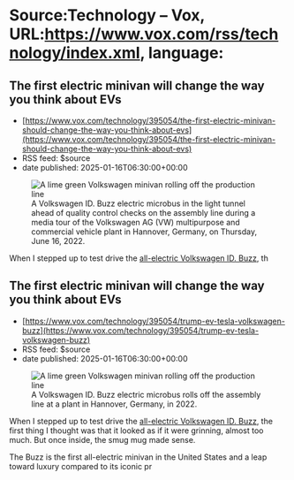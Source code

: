 # Source:Technology – Vox, URL:https://www.vox.com/rss/technology/index.xml, language:

## The first electric minivan will change the way you think about EVs
 - [https://www.vox.com/technology/395054/the-first-electric-minivan-should-change-the-way-you-think-about-evs](https://www.vox.com/technology/395054/the-first-electric-minivan-should-change-the-way-you-think-about-evs)
 - RSS feed: $source
 - date published: 2025-01-16T06:30:00+00:00

<figure>

<img alt="A lime green Volkswagen minivan rolling off the production line" data-caption="A Volkswagen ID. Buzz electric microbus in the light tunnel ahead of quality control checks on the assembly line during a media tour of the Volkswagen AG (VW) multipurpose and commercial vehicle plant in Hannover, Germany, on Thursday, June 16, 2022." data-portal-copyright="" data-has-syndication-rights="1" src="https://platform.vox.com/wp-content/uploads/sites/2/2025/01/GettyImages-1241343304.jpg?quality=90&#038;strip=all&#038;crop=0,0,100,100" />
	<figcaption>A Volkswagen ID. Buzz electric microbus in the light tunnel ahead of quality control checks on the assembly line during a media tour of the Volkswagen AG (VW) multipurpose and commercial vehicle plant in Hannover, Germany, on Thursday, June 16, 2022.</figcaption>
</figure>
<p class="has-text-align-none">When I stepped up to test drive the <a href="https://www.vw.com/en/models/id-buzz.html">all-electric Volkswagen ID. Buzz</a>, th

## The first electric minivan will change the way you think about EVs
 - [https://www.vox.com/technology/395054/trump-ev-tesla-volkswagen-buzz](https://www.vox.com/technology/395054/trump-ev-tesla-volkswagen-buzz)
 - RSS feed: $source
 - date published: 2025-01-16T06:30:00+00:00

<figure>

<img alt="A lime green Volkswagen minivan rolling off the production line" data-caption="A Volkswagen ID. Buzz electric microbus rolls off the assembly line at a plant in Hannover, Germany, in 2022." data-portal-copyright="" data-has-syndication-rights="1" src="https://platform.vox.com/wp-content/uploads/sites/2/2025/01/GettyImages-1241343304.jpg?quality=90&#038;strip=all&#038;crop=0,0,100,100" />
	<figcaption>A Volkswagen ID. Buzz electric microbus rolls off the assembly line at a plant in Hannover, Germany, in 2022.</figcaption>
</figure>
<p class="has-text-align-none">When I stepped up to test drive the <a href="https://www.vw.com/en/models/id-buzz.html">all-electric Volkswagen ID. Buzz</a>, the first thing I thought was that it looked as if it were grinning, almost too much. But once inside, the smug mug made sense.&nbsp;</p>

<p class="has-text-align-none">The Buzz is the first all-electric minivan in the United States and a leap toward luxury compared to its iconic pr

